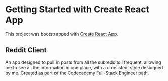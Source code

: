 # Getting Started with Create React App

This project was bootstrapped with [Create React App](https://github.com/facebook/create-react-app).

## Reddit Client

An app designed to pull in posts from all the subreddits I frequent, allowing me to see all the information in one place, with a consistent style desiugned by me. Created as part of the Codecademy Full-Stack Engineer path.
